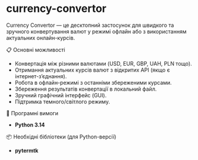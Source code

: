 # currency-convertor

Currency Convertor — це десктопний застосунок для швидкого та зручного конвертування валют у режимі офлайн або з використанням актуальних онлайн-курсів.


📋 Основні можливості
-  Конвертація між різними валютами (USD, EUR, GBP, UAH, PLN тощо).  
-  Отримання актуальних курсів валют з відкритих API (якщо є інтернет-з’єднання).  
-  Робота в офлайн-режимі з останніми збереженими курсами.  
-  Збереження результатів конвертації в локальний файл.  
-  Зручний графічний інтерфейс (GUI).  
-  Підтримка темного/світлого режиму.  


🧩 Програмні вимоги
- **Python 3.14**
  

📦 Необхідні бібліотеки (для Python-версії)
- **pytermtk**
